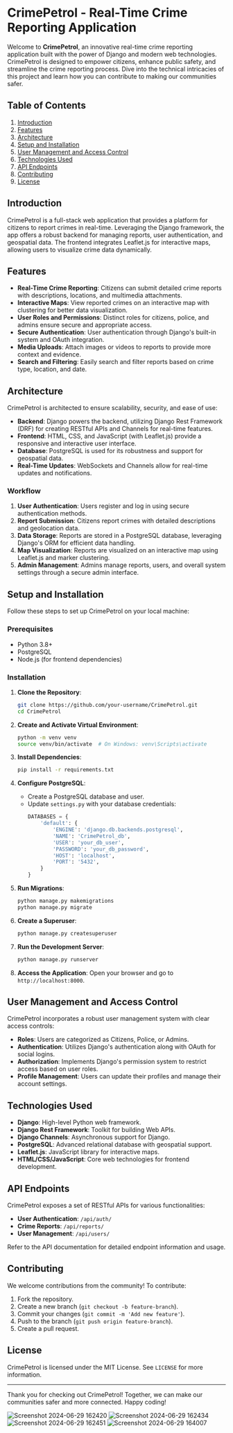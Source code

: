 # CrimePetrol - Real-Time Crime Reporting Application

Welcome to **CrimePetrol**, an innovative real-time crime reporting application built with the power of Django and modern web technologies. CrimePetrol is designed to empower citizens, enhance public safety, and streamline the crime reporting process. Dive into the technical intricacies of this project and learn how you can contribute to making our communities safer.

## Table of Contents
1. [Introduction](#introduction)
2. [Features](#features)
3. [Architecture](#architecture)
4. [Setup and Installation](#setup-and-installation)
5. [User Management and Access Control](#user-management-and-access-control)
6. [Technologies Used](#technologies-used)
7. [API Endpoints](#api-endpoints)
8. [Contributing](#contributing)
9. [License](#license)

## Introduction
CrimePetrol is a full-stack web application that provides a platform for citizens to report crimes in real-time. Leveraging the Django framework, the app offers a robust backend for managing reports, user authentication, and geospatial data. The frontend integrates Leaflet.js for interactive maps, allowing users to visualize crime data dynamically.

## Features
- **Real-Time Crime Reporting**: Citizens can submit detailed crime reports with descriptions, locations, and multimedia attachments.
- **Interactive Maps**: View reported crimes on an interactive map with clustering for better data visualization.
- **User Roles and Permissions**: Distinct roles for citizens, police, and admins ensure secure and appropriate access.
- **Secure Authentication**: User authentication through Django's built-in system and OAuth integration.
- **Media Uploads**: Attach images or videos to reports to provide more context and evidence.
- **Search and Filtering**: Easily search and filter reports based on crime type, location, and date.

## Architecture
CrimePetrol is architected to ensure scalability, security, and ease of use:

- **Backend**: Django powers the backend, utilizing Django Rest Framework (DRF) for creating RESTful APIs and Channels for real-time features.
- **Frontend**: HTML, CSS, and JavaScript (with Leaflet.js) provide a responsive and interactive user interface.
- **Database**: PostgreSQL is used for its robustness and support for geospatial data.
- **Real-Time Updates**: WebSockets and Channels allow for real-time updates and notifications.

### Workflow
1. **User Authentication**: Users register and log in using secure authentication methods.
2. **Report Submission**: Citizens report crimes with detailed descriptions and geolocation data.
3. **Data Storage**: Reports are stored in a PostgreSQL database, leveraging Django's ORM for efficient data handling.
4. **Map Visualization**: Reports are visualized on an interactive map using Leaflet.js and marker clustering.
5. **Admin Management**: Admins manage reports, users, and overall system settings through a secure admin interface.

## Setup and Installation
Follow these steps to set up CrimePetrol on your local machine:

### Prerequisites
- Python 3.8+
- PostgreSQL
- Node.js (for frontend dependencies)

### Installation
1. **Clone the Repository**:
   ```bash
   git clone https://github.com/your-username/CrimePetrol.git
   cd CrimePetrol
   ```

2. **Create and Activate Virtual Environment**:
   ```bash
   python -m venv venv
   source venv/bin/activate  # On Windows: venv\Scripts\activate
   ```

3. **Install Dependencies**:
   ```bash
   pip install -r requirements.txt
   ```

4. **Configure PostgreSQL**:
   - Create a PostgreSQL database and user.
   - Update `settings.py` with your database credentials:
     ```python
     DATABASES = {
         'default': {
             'ENGINE': 'django.db.backends.postgresql',
             'NAME': 'CrimePetrol_db',
             'USER': 'your_db_user',
             'PASSWORD': 'your_db_password',
             'HOST': 'localhost',
             'PORT': '5432',
         }
     }
     ```

5. **Run Migrations**:
   ```bash
   python manage.py makemigrations
   python manage.py migrate
   ```

6. **Create a Superuser**:
   ```bash
   python manage.py createsuperuser
   ```

7. **Run the Development Server**:
   ```bash
   python manage.py runserver
   ```

8. **Access the Application**:
   Open your browser and go to `http://localhost:8000`.

## User Management and Access Control
CrimePetrol incorporates a robust user management system with clear access controls:

- **Roles**: Users are categorized as Citizens, Police, or Admins.
- **Authentication**: Utilizes Django's authentication along with OAuth for social logins.
- **Authorization**: Implements Django's permission system to restrict access based on user roles.
- **Profile Management**: Users can update their profiles and manage their account settings.

## Technologies Used
- **Django**: High-level Python web framework.
- **Django Rest Framework**: Toolkit for building Web APIs.
- **Django Channels**: Asynchronous support for Django.
- **PostgreSQL**: Advanced relational database with geospatial support.
- **Leaflet.js**: JavaScript library for interactive maps.
- **HTML/CSS/JavaScript**: Core web technologies for frontend development.

## API Endpoints
CrimePetrol exposes a set of RESTful APIs for various functionalities:

- **User Authentication**: `/api/auth/`
- **Crime Reports**: `/api/reports/`
- **User Management**: `/api/users/`

Refer to the API documentation for detailed endpoint information and usage.

## Contributing
We welcome contributions from the community! To contribute:

1. Fork the repository.
2. Create a new branch (`git checkout -b feature-branch`).
3. Commit your changes (`git commit -m 'Add new feature'`).
4. Push to the branch (`git push origin feature-branch`).
5. Create a pull request.

## License
CrimePetrol is licensed under the MIT License. See `LICENSE` for more information.

---

Thank you for checking out CrimePetrol! Together, we can make our communities safer and more connected. Happy coding!

![Screenshot 2024-06-29 162420](https://github.com/davesohamm/CrimePetrol/assets/127236862/3536aefc-4411-4c57-b5f8-5d5867b31542)
![Screenshot 2024-06-29 162434](https://github.com/davesohamm/CrimePetrol/assets/127236862/fbb14311-92cc-4c1e-b7a3-7a5ff9f9846c)
![Screenshot 2024-06-29 162451](https://github.com/davesohamm/CrimePetrol/assets/127236862/277baf26-5ac7-4d79-a8e1-3b661575c0e8)
![Screenshot 2024-06-29 164007](https://github.com/Tan1shqua/CrimePatrol/assets/127236862/f32c3970-7db3-435a-a60c-82cbac269318)
